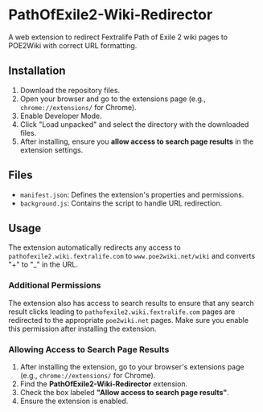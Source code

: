 # PathOfExile2-Wiki-Redirector

A web extension to redirect Fextralife Path of Exile 2 wiki pages to POE2Wiki with correct URL formatting.

## Installation

1. Download the repository files.
2. Open your browser and go to the extensions page (e.g., `chrome://extensions/` for Chrome).
3. Enable Developer Mode.
4. Click "Load unpacked" and select the directory with the downloaded files.
5. After installing, ensure you **allow access to search page results** in the extension settings.

## Files

- `manifest.json`: Defines the extension's properties and permissions.
- `background.js`: Contains the script to handle URL redirection.

## Usage

The extension automatically redirects any access to `pathofexile2.wiki.fextralife.com` to `www.poe2wiki.net/wiki` and converts "+" to "_" in the URL.

### Additional Permissions

The extension also has access to search results to ensure that any search result clicks leading to `pathofexile2.wiki.fextralife.com` pages are redirected to the appropriate `poe2wiki.net` pages. Make sure you enable this permission after installing the extension.

### Allowing Access to Search Page Results

1. After installing the extension, go to your browser's extensions page (e.g., `chrome://extensions/` for Chrome).
2. Find the **PathOfExile2-Wiki-Redirector** extension.
3. Check the box labeled **"Allow access to search page results"**.
4. Ensure the extension is enabled.

